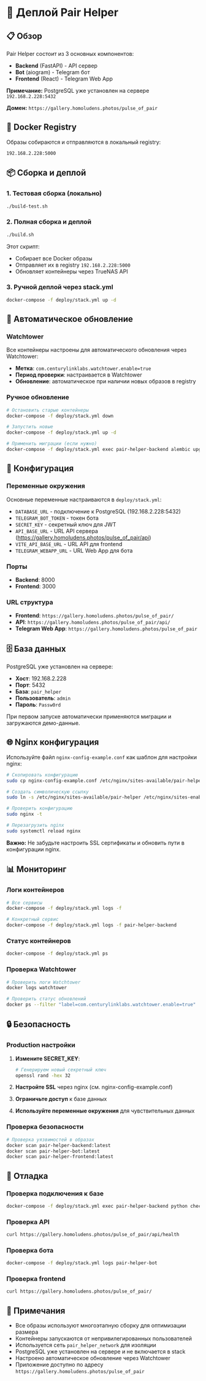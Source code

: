 # 🚀 Деплой Pair Helper

## 📋 Обзор

Pair Helper состоит из 3 основных компонентов:
- **Backend** (FastAPI) - API сервер
- **Bot** (aiogram) - Telegram бот
- **Frontend** (React) - Telegram Web App

**Примечание:** PostgreSQL уже установлен на сервере `192.168.2.228:5432`

**Домен:** `https://gallery.homoludens.photos/pulse_of_pair`

## 🐳 Docker Registry

Образы собираются и отправляются в локальный registry:
```
192.168.2.228:5000
```

## 📦 Сборка и деплой

### 1. Тестовая сборка (локально)
```bash
./build-test.sh
```

### 2. Полная сборка и деплой
```bash
./build.sh
```

Этот скрипт:
- Собирает все Docker образы
- Отправляет их в registry `192.168.2.228:5000`
- Обновляет контейнеры через TrueNAS API

### 3. Ручной деплой через stack.yml
```bash
docker-compose -f deploy/stack.yml up -d
```

## 🔄 Автоматическое обновление

### Watchtower
Все контейнеры настроены для автоматического обновления через Watchtower:
- **Метка**: `com.centurylinklabs.watchtower.enable=true`
- **Период проверки**: настраивается в Watchtower
- **Обновление**: автоматическое при наличии новых образов в registry

### Ручное обновление
```bash
# Остановить старые контейнеры
docker-compose -f deploy/stack.yml down

# Запустить новые
docker-compose -f deploy/stack.yml up -d

# Применить миграции (если нужно)
docker-compose -f deploy/stack.yml exec pair-helper-backend alembic upgrade head
```

## 🔧 Конфигурация

### Переменные окружения

Основные переменные настраиваются в `deploy/stack.yml`:

- `DATABASE_URL` - подключение к PostgreSQL (192.168.2.228:5432)
- `TELEGRAM_BOT_TOKEN` - токен бота
- `SECRET_KEY` - секретный ключ для JWT
- `API_BASE_URL` - URL API сервера (https://gallery.homoludens.photos/pulse_of_pair/api)
- `VITE_API_BASE_URL` - URL API для frontend
- `TELEGRAM_WEBAPP_URL` - URL Web App для бота

### Порты

- **Backend**: 8000
- **Frontend**: 3000

### URL структура

- **Frontend**: `https://gallery.homoludens.photos/pulse_of_pair/`
- **API**: `https://gallery.homoludens.photos/pulse_of_pair/api/`
- **Telegram Web App**: `https://gallery.homoludens.photos/pulse_of_pair`

## 🗄️ База данных

PostgreSQL уже установлен на сервере:
- **Хост**: 192.168.2.228
- **Порт**: 5432
- **База**: `pair_helper`
- **Пользователь**: `admin`
- **Пароль**: `Passw0rd`

При первом запуске автоматически применяются миграции и загружаются демо-данные.

## 🌐 Nginx конфигурация

Используйте файл `nginx-config-example.conf` как шаблон для настройки nginx:

```bash
# Скопировать конфигурацию
sudo cp nginx-config-example.conf /etc/nginx/sites-available/pair-helper

# Создать символическую ссылку
sudo ln -s /etc/nginx/sites-available/pair-helper /etc/nginx/sites-enabled/

# Проверить конфигурацию
sudo nginx -t

# Перезагрузить nginx
sudo systemctl reload nginx
```

**Важно:** Не забудьте настроить SSL сертификаты и обновить пути в конфигурации nginx.

## 📊 Мониторинг

### Логи контейнеров
```bash
# Все сервисы
docker-compose -f deploy/stack.yml logs -f

# Конкретный сервис
docker-compose -f deploy/stack.yml logs -f pair-helper-backend
```

### Статус контейнеров
```bash
docker-compose -f deploy/stack.yml ps
```

### Проверка Watchtower
```bash
# Проверить логи Watchtower
docker logs watchtower

# Проверить статус обновлений
docker ps --filter "label=com.centurylinklabs.watchtower.enable=true"
```

## 🔒 Безопасность

### Production настройки

1. **Измените SECRET_KEY**:
   ```bash
   # Генерируем новый секретный ключ
   openssl rand -hex 32
   ```

2. **Настройте SSL** через nginx (см. nginx-config-example.conf)

3. **Ограничьте доступ** к базе данных

4. **Используйте переменные окружения** для чувствительных данных

### Проверка безопасности
```bash
# Проверка уязвимостей в образах
docker scan pair-helper-backend:latest
docker scan pair-helper-bot:latest
docker scan pair-helper-frontend:latest
```

## 🐛 Отладка

### Проверка подключения к базе
```bash
docker-compose -f deploy/stack.yml exec pair-helper-backend python check_db.py
```

### Проверка API
```bash
curl https://gallery.homoludens.photos/pulse_of_pair/api/health
```

### Проверка бота
```bash
docker-compose -f deploy/stack.yml logs pair-helper-bot
```

### Проверка frontend
```bash
curl https://gallery.homoludens.photos/pulse_of_pair/
```

## 📝 Примечания

- Все образы используют многоэтапную сборку для оптимизации размера
- Контейнеры запускаются от непривилегированных пользователей
- Используется сеть `pair_helper_network` для изоляции
- PostgreSQL уже установлен на сервере и не включается в stack
- Настроено автоматическое обновление через Watchtower
- Приложение доступно по адресу `https://gallery.homoludens.photos/pulse_of_pair`
